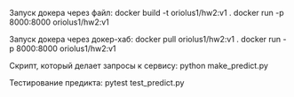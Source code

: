 Запуск докера через файл:
docker build -t oriolus1/hw2:v1 .
docker run -p 8000:8000 oriolus1/hw2:v1

Запуск докера через докер-хаб:
docker pull oriolus1/hw2:v1 .
docker run -p 8000:8000 oriolus1/hw2:v1

Скрипт, который делает запросы к сервису:
python make_predict.py 

Тестирование предикта:
pytest test_predict.py